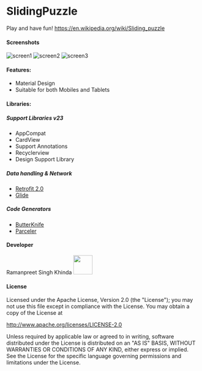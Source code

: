 # SlidingPuzzle
Play and have fun!
https://en.wikipedia.org/wiki/Sliding_puzzle

#### Screenshots
![screen1](https://cloud.githubusercontent.com/assets/11690982/24333568/31d845c4-120f-11e7-82f0-a5e8c284bc61.png)
![screen2](https://cloud.githubusercontent.com/assets/11690982/24333571/38a625ba-120f-11e7-9f67-93da0e8d4c02.png)
![screen3](https://cloud.githubusercontent.com/assets/11690982/24333573/3c068826-120f-11e7-875c-3b7c7d0143e0.png)

#### Features:
* Material Design
* Suitable for both Mobiles and Tablets

#### Libraries:

##### Support Libraries v23
* AppCompat
* CardView
* Support Annotations
* Recyclerview
* Design Support Library

##### Data handling & Network
* [Retrofit 2.0](http://square.github.io/retrofit/)
* [Glide](https://github.com/bumptech/glide)

##### Code Generators
* [ButterKnife](http://jakewharton.github.io/butterknife/)
* [Parceler](https://github.com/johncarl81/parceler)

#### Developer
Ramanpreet Singh Khinda [<img src="https://github.com/ramanpreetSinghKhinda/CSE_535_Multilingual_Search_System/blob/master/Resources/linkedin.png" height="50" width="50">](https://www.linkedin.com/in/ramanpreetSinghKhinda)

#### License
Licensed under the Apache License, Version 2.0 (the "License"); you may not use this file except in compliance with the License. You may obtain a copy of the License at

http://www.apache.org/licenses/LICENSE-2.0

Unless required by applicable law or agreed to in writing, software distributed under the License is distributed on an "AS IS" BASIS, WITHOUT WARRANTIES OR CONDITIONS OF ANY KIND, either express or implied. See the License for the specific language governing permissions and limitations under the License.
